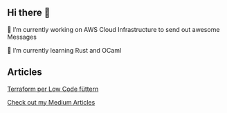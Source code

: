 ## Hi there 👋

🔭 I’m currently working on AWS Cloud Infrastructure to send out awesome Messages

🌱 I’m currently learning Rust and OCaml 

## Articles 
[Terraform per Low Code füttern ](https://www.heise.de/select/ix/2022/10/2215310233256391304)

[Check out my Medium Articles](https://medium.com/@ftiebe)
